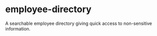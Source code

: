 # employee-directory
A searchable employee directory giving quick access to non-sensitive information.
